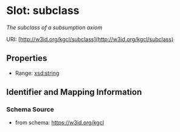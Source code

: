 # Slot: subclass
_The subclass of a subsumption axiom_


URI: [http://w3id.org/kgcl/subclass](http://w3id.org/kgcl/subclass)



<!-- no inheritance hierarchy -->


## Properties

 * Range: [xsd:string](xsd:string)



## Identifier and Mapping Information







### Schema Source


* from schema: https://w3id.org/kgcl




